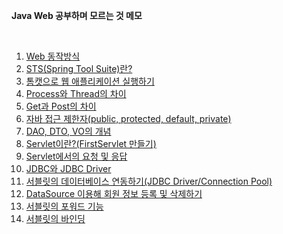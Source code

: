 **Java Web 공부하며 모르는 것 메모**

<br>

1. [Web 동작방식](./WEB.md)
2. [STS(Spring Tool Suite)란?](./STS.md)
3. [톰캣으로 웹 애플리케이션 실행하기](./WEB_app.md)
4. [Process와 Thread의 차이](./thread.md)
5. [Get과 Post의 차이](./GETPOST.md)
6. [자바 접근 제한자(public, protected, default, private)](./java.md)
7. [DAO, DTO, VO의 개념](./DAO.md)
8. [Servlet이란?(FirstServlet 만들기)](./servlet.md)
9. [Servlet에서의 요청 및 응답](./servlet_request.md)
10. [JDBC와 JDBC Driver](./jdbc.md)
11. [서블릿의 데이터베이스 연동하기(JDBC Driver/Connection Pool)](./servlet_database.md)
12. [DataSource 이용해 회원 정보 등록 및 삭제하기](./datasource.md)
13. [서블릿의 포워드 기능](./forwarding.md)
14. [서블릿의 바인딩](./binding.md)
